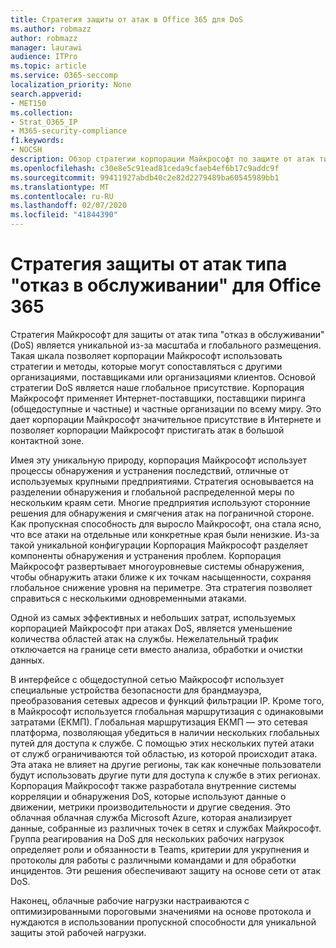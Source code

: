 ```yaml
---
title: Стратегия защиты от атак в Office 365 для DoS
ms.author: robmazz
author: robmazz
manager: laurawi
audience: ITPro
ms.topic: article
ms.service: O365-seccomp
localization_priority: None
search.appverid:
- MET150
ms.collection:
- Strat_O365_IP
- M365-security-compliance
f1.keywords:
- NOCSH
description: Обзор стратегии корпорации Майкрософт по защите от атак типа "отказ в обслуживании" (DoS).
ms.openlocfilehash: c30e8e5c91ead81ceda9cfaeb4ef6b17c9addc9f
ms.sourcegitcommit: 99411927abdb40c2e82d2279489ba60545989bb1
ms.translationtype: MT
ms.contentlocale: ru-RU
ms.lasthandoff: 02/07/2020
ms.locfileid: "41844390"
---
```

# <a name="office-365-denial-of-service-defense-strategy"></a>Стратегия защиты от атак типа "отказ в обслуживании" для Office 365

Стратегия Майкрософт для защиты от атак типа "отказ в обслуживании" (DoS) является уникальной из-за масштаба и глобального размещения. Такая шкала позволяет корпорации Майкрософт использовать стратегии и методы, которые могут сопоставляться с другими организациями, поставщиками или организациями клиентов. Основой стратегии DoS является наше глобальное присутствие. Корпорация Майкрософт применяет Интернет-поставщики, поставщики пиринга (общедоступные и частные) и частные организации по всему миру. Это дает корпорации Майкрософт значительное присутствие в Интернете и позволяет корпорации Майкрософт пристигать атак в большой контактной зоне.

Имея эту уникальную природу, корпорация Майкрософт использует процессы обнаружения и устранения последствий, отличные от используемых крупными предприятиями. Стратегия основывается на разделении обнаружения и глобальной распределенной меры по нескольким краям сети. Многие предприятия используют сторонние решения для обнаружения и смягчения атак на пограничной стороне. Как пропускная способность для выросло Майкрософт, она стала ясно, что все атаки на отдельные или конкретные края были ненизкие. Из-за такой уникальной конфигурации Корпорация Майкрософт разделяет компоненты обнаружения и устранения проблем. Корпорация Майкрософт развертывает многоуровневые системы обнаружения, чтобы обнаружить атаки ближе к их точкам насыщенности, сохраняя глобальное снижение уровня на периметре. Эта стратегия позволяет справиться с несколькими одновременными атаками.

Одной из самых эффективных и небольших затрат, используемых корпорацией Майкрософт при атаках DoS, является уменьшение количества областей атак на службы. Нежелательный трафик отключается на границе сети вместо анализа, обработки и очистки данных.

В интерфейсе с общедоступной сетью Майкрософт использует специальные устройства безопасности для брандмауэра, преобразования сетевых адресов и функций фильтрации IP. Кроме того, в Майкрософт используется глобальная маршрутизация с одинаковыми затратами (ЕКМП). Глобальная маршрутизация ЕКМП — это сетевая платформа, позволяющая убедиться в наличии нескольких глобальных путей для доступа к службе. С помощью этих нескольких путей атаки от служб ограничиваются той областью, из которой происходит атака. Эта атака не влияет на другие регионы, так как конечные пользователи будут использовать другие пути для доступа к службе в этих регионах. Корпорация Майкрософт также разработала внутренние системы корреляции и обнаружения DoS, которые используют данные о движении, метрики производительности и другие сведения. Это облачная облачная служба Microsoft Azure, которая анализирует данные, собранные из различных точек в сетях и службах Майкрософт. Группа реагирования на DoS для нескольких рабочих нагрузок определяет роли и обязанности в Teams, критерии для укрупнения и протоколы для работы с различными командами и для обработки инцидентов. Эти решения обеспечивают защиту на основе сети от атак DoS.

Наконец, облачные рабочие нагрузки настраиваются с оптимизированными пороговыми значениями на основе протокола и нуждаются в использовании пропускной способности для уникальной защиты этой рабочей нагрузки.
